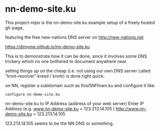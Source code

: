# nn-demo-site.ku
This project-repo is the   nn-demo-site.ku   example setup of a freely hosted gh-page, 

featuring the free new-nations DNS server on http://new-nations.net

https://dimyme.github.io/nn-demo-site.ku

This is to demonstrate how it can be done, since it involves some DNS trickery which no one bothered to document anywhere near.

setting things up on the cheap (i.e. not using our own DNS server called "knot-resolver" kresd / knotr) is done right quick:

on NN, register a subdomain  such as   thisISMYown.ku
and configure it like:


    configure nn-demo-site.ku

nn-demo-site.ku to IP Address (address of your web server)
Enter IP Address (e.g. www.nn-demo-site.ku = 123.213.14.105 )
http://www.nn-demo-site.ku = 123.213.14.105

123.213.14.105 seems to be the NN DNS or something.










